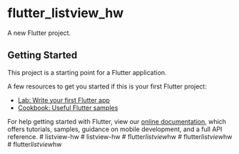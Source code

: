 # flutter_listview_hw

A new Flutter project.

## Getting Started

This project is a starting point for a Flutter application.

A few resources to get you started if this is your first Flutter project:

- [Lab: Write your first Flutter app](https://flutter.dev/docs/get-started/codelab)
- [Cookbook: Useful Flutter samples](https://flutter.dev/docs/cookbook)

For help getting started with Flutter, view our
[online documentation](https://flutter.dev/docs), which offers tutorials,
samples, guidance on mobile development, and a full API reference.
#   l i s t v i e w - h w  
 #   l i s t v i e w - h w  
 #   f l u t t e r _ l i s t v i e w _ h w  
 #   f l u t t e r _ l i s t v i e w _ h w  
 #   f l u t t e r _ l i s t v i e w _ h w  
 